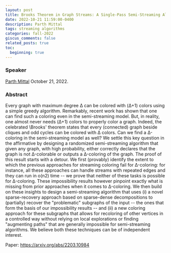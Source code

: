 ```yaml
---
layout: post
title: Brooks Theorem in Graph Streams: A Single-Pass Semi-Streaming Algorithm for Δ-Coloring
date: 2022-10-21 11:59:00-0400
description: Parth Mittal
tags: streaming algorithms
categories: fall-2022
giscus_comments: false
related_posts: true
toc:
  beginning: true
---
```


### Speaker 

[Parth Mittal](https://parthmittal.github.io)
October 21, 2022. 


### Abstract

Every graph with maximum degree Δ can be colored with (Δ+1) colors using a simple greedy algorithm. Remarkably, recent work has shown that one can find such a coloring even in the semi-streaming model. But, in reality, one almost never needs (Δ+1) colors to properly color a graph. Indeed, the celebrated \Brooks' theorem states that every (connected) graph beside cliques and odd cycles can be colored with Δ colors. Can we find a Δ-coloring in the semi-streaming model as well?
We settle this key question in the affirmative by designing a randomized semi-streaming algorithm that given any graph, with high probability, either correctly declares that the graph is not Δ-colorable or outputs a Δ-coloring of the graph.
The proof of this result starts with a detour. We first (provably) identify the extent to which the previous approaches for streaming coloring fail for Δ-coloring: for instance, all these approaches can handle streams with repeated edges and they can run in o(n2) time -- we prove that neither of these tasks is possible for Δ-coloring. These impossibility results however pinpoint exactly what is missing from prior approaches when it comes to Δ-coloring.
We then build on these insights to design a semi-streaming algorithm that uses (i) a novel sparse-recovery approach based on sparse-dense decompositions to (partially) recover the "problematic" subgraphs of the input -- the ones that form the basis of our impossibility results -- and (ii) a new coloring approach for these subgraphs that allows for recoloring of other vertices in a controlled way without relying on local explorations or finding "augmenting paths" that are generally impossible for semi-streaming algorithms. We believe both these techniques can be of independent interest.

Paper: https://arxiv.org/abs/2203.10984
